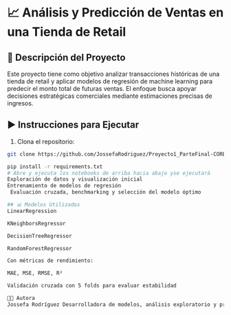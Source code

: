 # 📈 Análisis y Predicción de Ventas en una Tienda de Retail

## 🧠 Descripción del Proyecto
Este proyecto tiene como objetivo analizar transacciones históricas de una tienda de retail y aplicar modelos de regresión de machine learning para predecir el monto total de futuras ventas. El enfoque busca apoyar decisiones estratégicas comerciales mediante estimaciones precisas de ingresos.

## ▶️ Instrucciones para Ejecutar

1. Clona el repositorio:

```bash
git clone https://github.com/JossefaRodriguez/Proyecto1_ParteFinal-CORE.git

pip install -r requirements.txt
# Abre y ejecuta los notebooks de arriba hacia abajo yse ejecutará
Exploración de datos y visualización inicial
Entrenamiento de modelos de regresión
 Evaluación cruzada, benchmarking y selección del modelo óptimo

## 📊 Modelos Utilizados
LinearRegression

KNeighborsRegressor

DecisionTreeRegressor

RandomForestRegressor

Con métricas de rendimiento:

MAE, MSE, RMSE, R²

Validación cruzada con 5 folds para evaluar estabilidad

👩‍💻 Autora
Jossefa Rodríguez Desarrolladora de modelos, análisis exploratorio y presentación final. GitHub: @JossefaRodriguez

